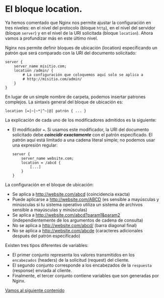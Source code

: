 # El bloque location.

Ya hemos comentado que Nginx nos permite ajustar la configuración en tres niveles: en el nivel del protocolo (bloque `http`), en el nivel del servidor (bloque `server`) y en el nivel de la URI solicitada (bloque `location`). Ahora vamos a profundizar más en este último nivel.

Nginx nos permite definir bloques de ubicación (location) especificando un patrón que será comparado con la URI del documento solicitado:

```nginx
server {
    server_name misitio.com;
    location /admin/ {
        # La configuración que coloquemos aquí solo se aplica a
        # http://misitio.com/admin/
    }
}
```

En lugar de un simple nombre de carpeta, podemos insertar patrones complejos. La sintaxis general del bloque de ubicación es:

```nginx
location [=|~|~*|^~|@] patrón { ... }
```

La explicación de cada uno de los modificadores admitidos es la siguiente:

- El modificador `=`. Si usamos este modificador, la URI del documento solicitado debe ***coincidir exactamente*** con el patrón especificado. El patrón aquí está limitado a una cadena literal simple; no podemos usar una expresión regular:

    ```nginx
    server {
        server_name website.com;
        location = /abcd {
            [...]
        }
    }
    ```
La configuración en el bloque de ubicación:
- Se aplica a http://website.com/abcd (coincidencia exacta)
- Puede aplicarse a http://website.com/ABCD (es sensible a mayúsculas y minúsculas si tu sistema operativo utiliza un sistema de archivos sensible a mayúsculas y minúsculas)
- Se aplica a http://website.com/abcd?param1&param2 (independientemente de los argumentos de cadena de consulta)
- No se aplica a http://website.com/abcd/ (barra diagonal final)
- No se aplica a http://website.com/abcde (caracteres adicionales después del patrón especificado)


Existen tres tipos diferentes de variables:

- El primer conjunto representa los valores transmitidos en los `encabezados` (headers) de la solicitud (request) del cliente. 
- El segundo conjunto corresponde a los encabezados de la `respuesta` (response) enviada al cliente. 
- Finalmente, el tercer conjunto contiene variables que son generadas por Nginx.




[Vamos al siguiente contenido](./10-H.md)